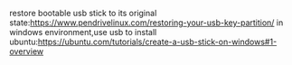restore bootable usb stick to its original state:https://www.pendrivelinux.com/restoring-your-usb-key-partition/
in windows environment,use usb to install ubuntu:https://ubuntu.com/tutorials/create-a-usb-stick-on-windows#1-overview


